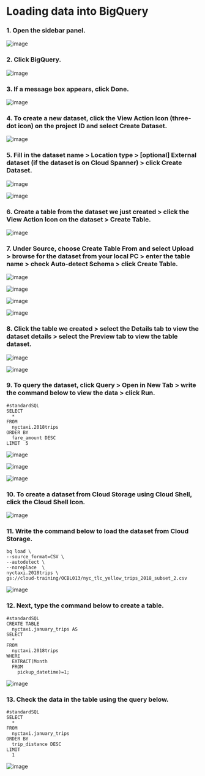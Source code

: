 # Loading data into BigQuery

### 1. Open the sidebar panel.
![image](https://github.com/user-attachments/assets/e18c25ef-4269-4504-9c21-11caec78a7c8)

### 2. Click BigQuery.
![image](https://github.com/user-attachments/assets/847c6107-aa90-4e1a-85d0-a2e20b4458b7)

### 3. If a message box appears, click Done.
![image](https://github.com/user-attachments/assets/4caa4251-f1bb-49b6-95a4-2a130144fc32)

### 4. To create a new dataset, click the View Action Icon (three-dot icon) on the project ID and select Create Dataset.
![image](https://github.com/user-attachments/assets/1325fddb-027a-42d2-ae7d-91ed1de4f4e2)

### 5. Fill in the dataset name > Location type > [optional] External dataset (if the dataset is on Cloud Spanner) > click Create Dataset.
![image](https://github.com/user-attachments/assets/b151f4ef-37c1-4025-8aba-c4f39c765776)

![image](https://github.com/user-attachments/assets/a2c202c5-3e0f-49fe-8e95-27591f8acfa7)

### 6. Create a table from the dataset we just created > click the View Action Icon on the dataset > Create Table.
![image](https://github.com/user-attachments/assets/3e8ebc40-77f3-4910-8658-1b735615e8aa)

### 7. Under Source, choose Create Table From and select Upload > browse for the dataset from your local PC > enter the table name > check Auto-detect Schema > click Create Table.
![image](https://github.com/user-attachments/assets/65a04641-bff3-479d-9ce5-07bb43b65da8)

![image](https://github.com/user-attachments/assets/610fe100-b009-400d-a8e8-b3c65b838c40)

![image](https://github.com/user-attachments/assets/d92f593f-b168-496a-80e3-3664284fa55d)

![image](https://github.com/user-attachments/assets/e6dbf788-1b14-4601-8266-d0e78fa93a44)

### 8. Click the table we created > select the Details tab to view the dataset details > select the Preview tab to view the table dataset.
![image](https://github.com/user-attachments/assets/367d29bc-ecc5-46c7-97cb-48b4678497d9)

![image](https://github.com/user-attachments/assets/24fa01e7-31ca-4445-8db0-2aaaef674f39)

### 9. To query the dataset, click Query > Open in New Tab > write the command below to view the data > click Run.
```
#standardSQL
SELECT
  *
FROM
  nyctaxi.2018trips
ORDER BY
  fare_amount DESC
LIMIT  5
```
![image](https://github.com/user-attachments/assets/73ba3a1c-6148-4858-a5fc-de6a409d7e07)

![image](https://github.com/user-attachments/assets/34f50388-1326-492c-af21-09caa21003af)

![image](https://github.com/user-attachments/assets/562d4291-9592-47dd-82bc-aab106c15d18)

### 10. To create a dataset from Cloud Storage using Cloud Shell, click the Cloud Shell Icon.
![image](https://github.com/user-attachments/assets/df707bd2-38c6-4218-8965-e37a4321f1d3)

### 11. Write the command below to load the dataset from Cloud Storage.
```
bq load \
--source_format=CSV \
--autodetect \
--noreplace  \
nyctaxi.2018trips \
gs://cloud-training/OCBL013/nyc_tlc_yellow_trips_2018_subset_2.csv

```
![image](https://github.com/user-attachments/assets/c0af6c65-8929-475d-b864-c6ba7de7639c)

### 12. Next, type the command below to create a table.
```
#standardSQL
CREATE TABLE
  nyctaxi.january_trips AS
SELECT
  *
FROM
  nyctaxi.2018trips
WHERE
  EXTRACT(Month
  FROM
    pickup_datetime)=1;

```
![image](https://github.com/user-attachments/assets/4946a02b-b9f0-4999-9320-4902b09638c2)

### 13. Check the data in the table using the query below.
```
#standardSQL
SELECT
  *
FROM
  nyctaxi.january_trips
ORDER BY
  trip_distance DESC
LIMIT
  1

```
![image](https://github.com/user-attachments/assets/b0185569-3dc8-4568-bf64-93c818f30dff)

